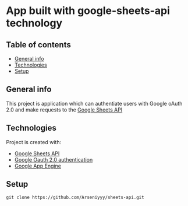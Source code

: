 # App built with google-sheets-api technology

## Table of contents
* [General info](#general-info)
* [Technologies](#technologies)
* [Setup](#setup)

## General info
This project is application which can authentiate users with Google oAuth 2.0 and make requests to the [Google Sheets API](https://developers.google.com/sheets/api/quickstart/nodejs)

## Technologies
Project is created with:
* [Google Sheets API](https://developers.google.com/sheets/api/quickstart/nodejs)
* [Google Oauth 2.0 authentication](https://github.com/googleapis/google-api-nodejs-client#oauth2-client)
* [Google App Engine](https://cloud.google.com/appengine/docs/standard/nodejs/building-app/deploying-web-service)

## Setup
```
git clone https://github.com/Arseniyyy/sheets-api.git

```